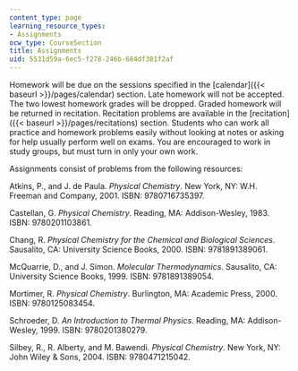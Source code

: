 ```yaml
---
content_type: page
learning_resource_types:
- Assignments
ocw_type: CourseSection
title: Assignments
uid: 5531d59a-6ec5-f278-246b-684df381f2af
---
```


Homework will be due on the sessions specified in the [calendar]({{< baseurl >}}/pages/calendar) section. Late homework will not be accepted. The two lowest homework grades will be dropped. Graded homework will be returned in recitation. Recitation problems are available in the [recitation]({{< baseurl >}}/pages/recitations) section. Students who can work all practice and homework problems easily without looking at notes or asking for help usually perform well on exams. You are encouraged to work in study groups, but must turn in only your own work.

Assignments consist of problems from the following resources:

Atkins, P., and J. de Paula. _Physical Chemistry_. New York, NY: W.H. Freeman and Company, 2001. ISBN: 9780716735397.

Castellan, G. _Physical Chemistry_. Reading, MA: Addison-Wesley, 1983. ISBN: 9780201103861.

Chang, R. _Physical Chemistry for the Chemical and Biological Sciences_. Sausalito, CA: University Science Books, 2000. ISBN: 9781891389061.

McQuarrie, D., and J. Simon. _Molecular Thermodynamics_. Sausalito, CA: University Science Books, 1999. ISBN: 9781891389054.

Mortimer, R. _Physical Chemistry_. Burlington, MA: Academic Press, 2000. ISBN: 9780125083454.

Schroeder, D. _An Introduction to Thermal Physics_. Reading, MA: Addison-Wesley, 1999. ISBN: 9780201380279.

Silbey, R., R. Alberty, and M. Bawendi. _Physical Chemistry_. New York, NY: John Wiley & Sons, 2004. ISBN: 9780471215042.